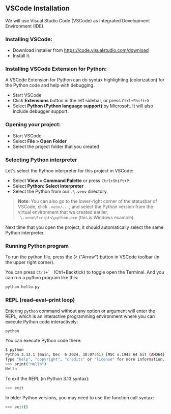 ## VSCode Installation
We will use Visual Studio Code (VSCode) as Integrated Development Environment (IDE).

### Installing VSCode:

- Download installer from https://code.visualstudio.com/download
- Install it.

### Installing VSCode Extension for Python:
A VSCode Extension for Python can do syntax highlighting (colorization) for the Python code and help with debugging.

- Start VSCode
- Click **Extensions** button in the left sidebar, or press `Ctrl+Shift+X`
- Select **Python (Python language support)** by Microsoft. It will also include debugger support.

### Opening your project:

- Start VSCode
- Select **File > Open Folder**
- Select the project folder that you created

### Selecting Python interpreter

Let's select the Python interpreter for this project in VSCode:

- Select **View > Command Palette** or press `Ctrl+Shift+P`
- Select **Python: Select Interpreter**
- Select the Python from our `.\.venv` directory.

> **Note**: You can also go to the lower-right corner of the statusbar of VSCode, click `.venv/...`, and select the Python version from the virtual environment that we created earlier, `.\.venv\Scripts\python.exe` (this is Windows example).

Next time that you open the project, it should automatically select the same Python interpreter.

### Running Python program

To run the python file, press the ▷ ("Arrow") button in VSCode toolbar (in the upper right corner).

You can press ``Ctrl+` `` (Ctrl+Backtick) to toggle open the Terminal.
And you can run a python program like this:

```sh
python hello.py
```

### REPL (read–eval–print loop)

Entering `python` command without any option or argument will enter the REPL, which is an interactive programming environment where you can execute Python code interactively:

```
python
```

You can execute Python code there:

```sh
$ python
Python 3.13.1 (main, Dec  6 2024, 18:07:41) [MSC v.1942 64 bit (AMD64)] on win32
Type "help", "copyright", "credits" or "license" for more information.
>>> print("Hello")
Hello
```

To exit the REPL (in Python 3.13 syntax):

```sh
>>> exit
```

In older Python versions, you may need to use the function call syntax:

```sh
>>> exit()
```
